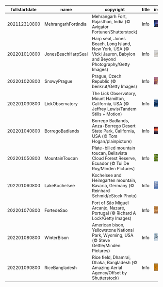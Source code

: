|fullstartdate|name|copyright|title|image|
|--|--|--|--|--|
202112310800|MehrangarhFortIndia|Mehrangarh Fort, Rajasthan, India (© Avigator Fortuner/Shutterstock)|Info|![](/en-AU/2022/01/202112310800MehrangarhFortIndia.jpg)|
202201010800|JonesBeachHarpSeal|Harp seal, Jones Beach, Long Island, New York, USA (© Vicki Jauron, Babylon and Beyond Photography/Getty Images)|Info|![](/en-AU/2022/01/202201010800JonesBeachHarpSeal.jpg)|
202201020800|SnowyPrague|Prague, Czech Republic (© benkrut/Getty Images)|Info|![](/en-AU/2022/01/202201020800SnowyPrague.jpg)|
202201030800|LickObservatory|The Lick Observatory, Mount Hamilton, California, USA (© Jeffrey Lewis/Tandem Stills + Motion)|Info|![](/en-AU/2022/01/202201030800LickObservatory.jpg)|
202201040800|BorregoBadlands|Borrego Badlands, Anza-Borrego Desert State Park, California, USA (© Tom Hogan/plainpicture)|Info|![](/en-AU/2022/01/202201040800BorregoBadlands.jpg)|
202201050800|MountainToucan|Plate-billed mountain toucan, Bellavista Cloud Forest Reserve, Ecuador (© Tui De Roy/Minden Pictures)|Info|![](/en-AU/2022/01/202201050800MountainToucan.jpg)|
202201060800|LakeKochelsee|Kochelsee and Heimgarten mountain, Bavaria, Germany (© Reinhard Schmid/eStock Photo)|Info|![](/en-AU/2022/01/202201060800LakeKochelsee.jpg)|
202201070800|FortedeSao|Fort of São Miguel Arcanjo, Nazaré, Portugal (© Richard A Lock/Getty Images)|Info|![](/en-AU/2022/01/202201070800FortedeSao.jpg)|
202201080800|WinterBison|American bison, Yellowstone National Park, Wyoming, USA (© Steve Gettle/Minden Pictures)|Info|![](/en-AU/2022/01/202201080800WinterBison.jpg)|
202201090800|RiceBangladesh|Rice field, Dhamrai, Dhaka, Bangladesh (© Amazing Aerial Agency/Offset by Shutterstock)|Info|![](/en-AU/2022/01/202201090800RiceBangladesh.jpg)|
